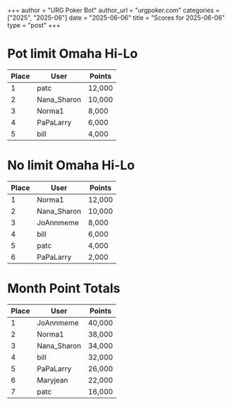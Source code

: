 +++
author = "URG Poker Bot"
author_url = "urgpoker.com"
categories = ["2025", "2025-06"]
date = "2025-06-06"
title = "Scores for 2025-06-06"
type = "post"
+++
# Pot limit Omaha Hi-Lo

| Place | User | Points |
|-------|------|--------|
| 1 | patc | 12,000 |
| 2 | Nana_Sharon | 10,000 |
| 3 | Norma1 | 8,000 |
| 4 | PaPaLarry | 6,000 |
| 5 | bill | 4,000 |

# No limit Omaha Hi-Lo

| Place | User | Points |
|-------|------|--------|
| 1 | Norma1 | 12,000 |
| 2 | Nana_Sharon | 10,000 |
| 3 | JoAnnmeme | 8,000 |
| 4 | bill | 6,000 |
| 5 | patc | 4,000 |
| 6 | PaPaLarry | 2,000 |

# Month Point Totals

| Place | User | Points |
|-------|------|--------|
| 1 | JoAnnmeme | 40,000 |
| 2 | Norma1 | 38,000 |
| 3 | Nana_Sharon | 34,000 |
| 4 | bill | 32,000 |
| 5 | PaPaLarry | 26,000 |
| 6 | Maryjean | 22,000 |
| 7 | patc | 16,000 |
